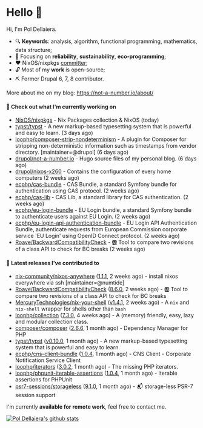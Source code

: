 # Hello 👋

Hi, I'm Pol Dellaiera.

- 🔍 **Keywords**: analysis, algorithm, functional programming, mathematics, data structure;
- 🎯 Focusing on **reliability**, **sustainability**, **eco-programming**;
- ❤️ NixOS/nixpkgs [committer](https://github.com/orgs/NixOS/teams/nixpkgs-committers?query=drupol);
- 🔓 Most of my **work** is open-source;
- ⛏️ Former Drupal 6, 7, 8 contributor.

More about me on my blog: https://not-a-number.io/about/

#### 👷 Check out what I'm currently working on

- [NixOS/nixpkgs](https://github.com/NixOS/nixpkgs) - Nix Packages collection &amp; NixOS (today)
- [typst/typst](https://github.com/typst/typst) - A new markup-based typesetting system that is powerful and easy to learn. (3 days ago)
- [loophp/composer-strip-nondeterminism](https://github.com/loophp/composer-strip-nondeterminism) - A plugin for Composer for stripping non-deterministic information such as timestamps from vendor directory. [maintainer=@drupol] (6 days ago)
- [drupol/not-a-number.io](https://github.com/drupol/not-a-number.io) - Hugo source files of my personal blog. (6 days ago)
- [drupol/nixos-x260](https://github.com/drupol/nixos-x260) - Contains the configuration of every home computers (2 weeks ago)
- [ecphp/cas-bundle](https://github.com/ecphp/cas-bundle) - CAS Bundle, a standard Symfony bundle for authentication using CAS protocol. (2 weeks ago)
- [ecphp/cas-lib](https://github.com/ecphp/cas-lib) - CAS Lib, a standard library for CAS authentication. (2 weeks ago)
- [ecphp/eu-login-bundle](https://github.com/ecphp/eu-login-bundle) - EU Login bundle, a standard Symfony bundle to authenticate users against EU Login. (2 weeks ago)
- [ecphp/eu-login-api-authentication-bundle](https://github.com/ecphp/eu-login-api-authentication-bundle) - EU Login API Authentication Bundle, authenticate requests from European Commission corporate service &#39;EU Login&#39; using OpenID Connect protocol. (2 weeks ago)
- [Roave/BackwardCompatibilityCheck](https://github.com/Roave/BackwardCompatibilityCheck) - :ab: Tool to compare two revisions of a class API to check for BC breaks (2 weeks ago)

#### 🔭 Latest releases I've contributed to

- [nix-community/nixos-anywhere](https://github.com/nix-community/nixos-anywhere) ([1.1.1](https://github.com/nix-community/nixos-anywhere/releases/tag/1.1.1), 2 weeks ago) - install nixos everywhere via ssh [maintainer=@numtide]
- [Roave/BackwardCompatibilityCheck](https://github.com/Roave/BackwardCompatibilityCheck) ([8.6.0](https://github.com/Roave/BackwardCompatibilityCheck/releases/tag/8.6.0), 2 weeks ago) - :ab: Tool to compare two revisions of a class API to check for BC breaks
- [MercuryTechnologies/nix-your-shell](https://github.com/MercuryTechnologies/nix-your-shell) ([v1.4.1](https://github.com/MercuryTechnologies/nix-your-shell/releases/tag/v1.4.1), 2 weeks ago) - A `nix` and `nix-shell` wrapper for shells other than `bash`
- [loophp/collection](https://github.com/loophp/collection) ([7.3.0](https://github.com/loophp/collection/releases/tag/7.3.0), 4 weeks ago) - A (memory) friendly, easy, lazy and modular collection class.
- [composer/composer](https://github.com/composer/composer) ([2.6.6](https://github.com/composer/composer/releases/tag/2.6.6), 1 month ago) - Dependency Manager for PHP
- [typst/typst](https://github.com/typst/typst) ([v0.10.0](https://github.com/typst/typst/releases/tag/v0.10.0), 1 month ago) - A new markup-based typesetting system that is powerful and easy to learn.
- [ecphp/cns-client-bundle](https://github.com/ecphp/cns-client-bundle) ([1.0.4](https://github.com/ecphp/cns-client-bundle/releases/tag/1.0.4), 1 month ago) - CNS Client - Corporate Notification Service Client
- [loophp/iterators](https://github.com/loophp/iterators) ([3.0.2](https://github.com/loophp/iterators/releases/tag/3.0.2), 1 month ago) - The missing PHP iterators.
- [loophp/phpunit-iterable-assertions](https://github.com/loophp/phpunit-iterable-assertions) ([1.0.4](https://github.com/loophp/phpunit-iterable-assertions/releases/tag/1.0.4), 1 month ago) - Iterable assertions for PHPUnit
- [psr7-sessions/storageless](https://github.com/psr7-sessions/storageless) ([9.1.0](https://github.com/psr7-sessions/storageless/releases/tag/9.1.0), 1 month ago) - :mailbox_with_mail: storage-less PSR-7 session support

I'm currently **available for remote work**, feel free to contact me.

[![Pol Dellaiera's github stats](https://github-readme-stats.vercel.app/api?username=drupol&count_private=true&show_icons=true)](https://github.com/drupol)
